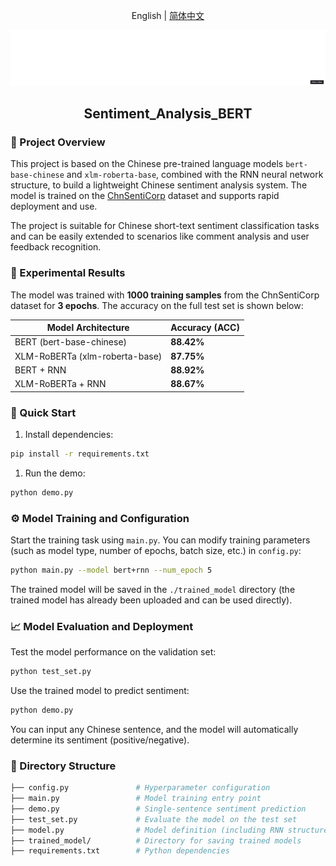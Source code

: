 <div align="center">
  
English | [简体中文](src/README_CN.md)


![Search](https://github.com/LIN-ZECHENG/Sentiment_Analysis_BERT/blob/main/src/Search.gif?raw=true)


### 

<h2 id="title">Sentiment_Analysis_BERT</h2>
</div>

### 📌 Project Overview

This project is based on the Chinese pre-trained language models `bert-base-chinese` and `xlm-roberta-base`, combined with the RNN neural network structure, to build a lightweight Chinese sentiment analysis system. The model is trained on the [ChnSentiCorp](https://huggingface.co/datasets/ChnSentiCorp) dataset and supports rapid deployment and use.

The project is suitable for Chinese short-text sentiment classification tasks and can be easily extended to scenarios like comment analysis and user feedback recognition.



### 🎯 Experimental Results

The model was trained with **1000 training samples** from the ChnSentiCorp dataset for **3 epochs**. The accuracy on the full test set is shown below:

| **Model Architecture**         | **Accuracy (ACC)** |
| ------------------------------ | ------------------ |
| BERT (bert-base-chinese)       | **88.42%**         |
| XLM-RoBERTa (xlm-roberta-base) | **87.75%**         |
| BERT + RNN                     | **88.92%**         |
| XLM-RoBERTa + RNN              | **88.67%**         |



### 🚀 Quick Start

1. Install dependencies:

```bash
pip install -r requirements.txt
```

1. Run the demo:

```bash
python demo.py
```



### ⚙️ Model Training and Configuration

Start the training task using `main.py`. You can modify training parameters (such as model type, number of epochs, batch size, etc.) in `config.py`:

```bash
python main.py --model bert+rnn --num_epoch 5
```

The trained model will be saved in the `./trained_model` directory (the trained model has already been uploaded and can be used directly).



### 📈 Model Evaluation and Deployment

Test the model performance on the validation set:

```bash
python test_set.py
```

Use the trained model to predict sentiment:

```bash
python demo.py
```

You can input any Chinese sentence, and the model will automatically determine its sentiment (positive/negative).



### 📂 Directory Structure

```bash
├── config.py               # Hyperparameter configuration
├── main.py                 # Model training entry point
├── demo.py                 # Single-sentence sentiment prediction
├── test_set.py             # Evaluate the model on the test set
├── model.py                # Model definition (including RNN structure)
├── trained_model/          # Directory for saving trained models
├── requirements.txt        # Python dependencies
```



